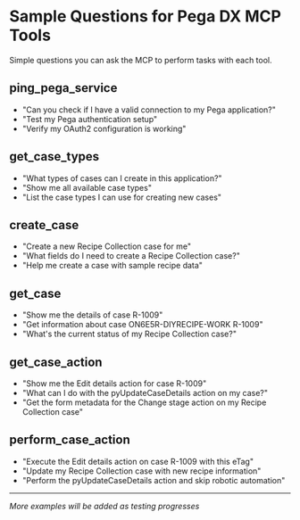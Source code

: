 # Sample Questions for Pega DX MCP Tools

Simple questions you can ask the MCP to perform tasks with each tool.

## ping_pega_service
- "Can you check if I have a valid connection to my Pega application?"
- "Test my Pega authentication setup"
- "Verify my OAuth2 configuration is working"

## get_case_types
- "What types of cases can I create in this application?"
- "Show me all available case types"
- "List the case types I can use for creating new cases"

## create_case
- "Create a new Recipe Collection case for me"
- "What fields do I need to create a Recipe Collection case?"
- "Help me create a case with sample recipe data"

## get_case
- "Show me the details of case R-1009"
- "Get information about case ON6E5R-DIYRECIPE-WORK R-1009"
- "What's the current status of my Recipe Collection case?"

## get_case_action
- "Show me the Edit details action for case R-1009"
- "What can I do with the pyUpdateCaseDetails action on my case?"
- "Get the form metadata for the Change stage action on my Recipe Collection case"

## perform_case_action
- "Execute the Edit details action on case R-1009 with this eTag"
- "Update my Recipe Collection case with new recipe information"
- "Perform the pyUpdateCaseDetails action and skip robotic automation"

---
*More examples will be added as testing progresses*